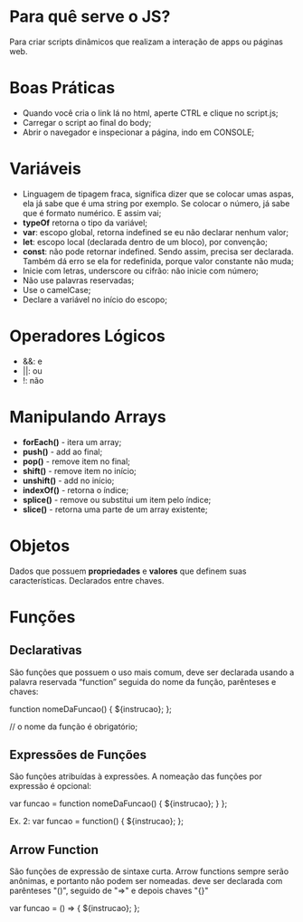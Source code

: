 # Para quê serve o JS?

Para criar scripts dinâmicos que realizam a interação de apps ou páginas web.

# Boas Práticas

- Quando você cria o link lá no html, aperte CTRL e clique no script.js;
- Carregar o script ao final do body;
- Abrir o navegador e inspecionar a página, indo em CONSOLE;

# Variáveis

- Linguagem de tipagem fraca, significa dizer que se colocar umas aspas, ela já sabe que é uma string por exemplo. Se colocar o número, já sabe que é formato numérico. E assim vai;
- **typeOf** retorna o tipo da variável;
- **var**: escopo global, retorna indefined se eu não declarar nenhum valor;
- **let**: escopo local (declarada dentro de um bloco), por convenção;
- **const**: não pode retornar indefined. Sendo assim, precisa ser declarada. Também dá erro se ela for redefinida, porque valor constante não muda;
- Inicie com letras, underscore ou cifrão: não inicie com número;
- Não use palavras reservadas;
- Use o camelCase;
- Declare a variável no início do escopo;

# Operadores Lógicos

- &&: e
- ||: ou
- !: não

# Manipulando Arrays

- **forEach()** - itera um array;
- **push()** - add ao final;
- **pop()** - remove item no final;
- **shift()** - remove item no início;
- **unshift()** - add no início;
- **indexOf()** - retorna o índice;
- **splice()** - remove ou substitui um item pelo índice;
- **slice()** - retorna uma parte de um array existente;

# Objetos

Dados que possuem **propriedades** e **valores** que definem suas características. Declarados entre chaves.

# Funções

## Declarativas

São funções que possuem o uso mais comum, deve ser declarada usando a palavra reservada “function” seguida do nome da função, parênteses e chaves:

function nomeDaFuncao() { ${instrucao}; }; 

// o nome da função é obrigatório;

## Expressões de Funções

São funções atribuídas à expressões. A nomeação das funções por expressão é opcional:

var funcao = function nomeDaFuncao() {  ${instrucao}; } };

Ex. 2: var funcao = function() { ${instrucao}; };

## Arrow Function

São funções de expressão de sintaxe curta. Arrow functions sempre serão anônimas, e portanto não podem ser nomeadas.
deve ser declarada com parênteses "()", seguido de "=>" e depois chaves "{}"

var funcao = () => { ${instrucao}; };